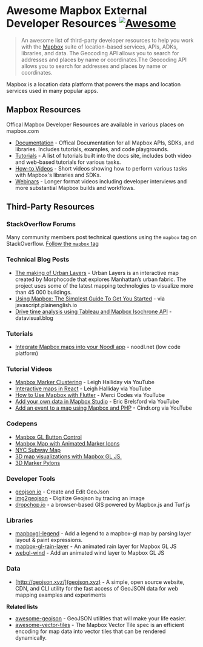 # Awesome Mapbox External Developer Resources [![Awesome](https://cdn.rawgit.com/sindresorhus/awesome/d7305f38d29fed78fa85652e3a63e154dd8e8829/media/badge.svg)](https://github.com/sindresorhus/awesome)

> An awesome list of third-party developer resources to help you work with the [Mapbox](https://mapbox.com/) suite of location-based services, APIs, ADKs, libraries, and data. The Geocoding API allows you to search for addresses and places by name or coordinates.The Geocoding API allows you to search for addresses and places by name or coordinates.

Mapbox is a location data platform that powers the maps and location services used in many popular apps. 

## Mapbox Resources

Offical Mapbox Developer Resources are available in various places on mapbox.com

- [Documentation](https://docs.mapbox.com/) -  Offical Documentation for all Mapbox APIs, SDKs, and libraries. Includes tutorials, examples, and code playgrounds.
- [Tutorials](https://docs.mapbox.com/help/tutorials/) - A list of tutorials built into the docs site, includes both video and web-based tutorials for various tasks. 
- [How-to Videos](https://www.mapbox.com/videos/) - Short videos showing how to perform various tasks with Mapbox's libraries and SDKs.
- [Webinars](https://www.mapbox.com/webinars) - Longer format videos including developer interviews and more substantial Mapbox builds and workflows.


## Third-Party Resources

### StackOverflow Forums

Many community members post technical questions using the `mapbox` tag on StackOverflow.  [Follow the `mapbox` tag](https://stackoverflow.com/questions/tagged/mapbox)

### Technical Blog Posts
- [The making of Urban Layers](https://morphocode.com/making-urban-layers/) - Urban Layers is an interactive map created by Morphocode that explores Manhattan’s urban fabric. The project uses some of the latest mapping technologies to visualize more than 45 000 buildings.
- [Using Mapbox: The Simplest Guide To Get You Started](https://javascript.plainenglish.io/using-mapbox-the-simplest-guide-to-get-you-started-cae9896bf999) - via javascript.plainenglish.io
- [Drive time analysis using Tableau and Mapbox Isochrone API](https://datavisual.blog/2022/07/17/drive-time-analysis-using-tableau-and-mapbox-isochrone-api/) - datavisual.blog

### Tutorials

- [Integrate Mapbox maps into your Noodl app](https://www.noodl.net/post/integrate-mapbox-maps-into-your-noodl-app) - noodl.net (low code platform)

### Tutorial Videos
- [Mapbox Marker Clustering](https://www.youtube.com/watch?v=3HYvbP2pQRA) - Leigh Halliday via YouTube
- [Interactive maps in React](https://www.youtube.com/watch?v=JJatzkPcmoI) - Leigh Halliday via YouTube
- [How to Use Mapbox with Flutter](https://www.youtube.com/watch?v=hZwrcOTxDJI&t=400s) - Merci Codes via YouTube
- [Add your own data in Mapbox Studio](https://www.youtube.com/watch?v=ONMta8JHDG0) - Eric Brelsford via YouTube
- [Add an event to a map using Mapbox and PHP](https://www.youtube.com/watch?v=yiqV9tDdCVc) - Cindr.org via YouTube

### Codepens

- [Mapbox GL Button Control](https://codepen.io/roblabs/pen/zJjPzX)
- [Mapbox Map with Animated Marker Icons](https://codepen.io/aderaaij/pen/KvJbGj)
- [NYC Subway Map](https://codepen.io/bradleyboy/pen/Yryybq)
- [3D map visualizations with Mapbox GL JS.](https://codepen.io/ro-ka/pen/ENoOjz)
- [3D Marker Pylons](https://codepen.io/segheysens/pen/OJREber)

### Developer Tools

- [geojson.io](https://geojson.io) - Create and Edit GeoJson
- [img2geojson](https://caseymm.github.io/img2geojson/) - Digitize Geojson by tracing an image
- [dropchop.io](https://dropchop.io/) - a browser-based GIS powered by Mapbox.js and Turf.js

### Libraries
- [mapboxgl-legend](https://github.com/markusand/mapboxgl-legend) - Add a legend to a mapbox-gl map by parsing layer layout & paint expressions.
- [mapbox-gl-rain-layer](https://github.com/nagix/mapbox-gl-rain-layer) - An animated rain layer for Mapbox GL JS
- [webgl-wind](https://github.com/mapbox/webgl-wind) - Add an animated wind layer to Mapbox GL JS
 
### Data

- [http://geojson.xyz/](geojson.xyz) - A simple, open source website, CDN, and CLI utility for the fast access of GeoJSON data for web mapping examples and experiments

**Related lists**
- [awesome-geojson](https://github.com/tmcw/awesome-geojson) - GeoJSON utilities that will make your life easier.
- [awesome-vector-tiles](https://github.com/mapbox/awesome-vector-tiles) - The Mapbox Vector Tile spec is an efficient encoding for map data into vector tiles that can be rendered dynamically.

